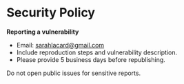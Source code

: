 # Security Policy

**Reporting a vulnerability**
- Email: sarahlacard@gmail.com
- Include reproduction steps and vulnerability description.
- Please provide 5 business days before republishing.

Do not open public issues for sensitive reports.
